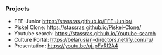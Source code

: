 ### Projects

- FEE-Junior https://stassras.github.io/FEE-Junior/
- Piskel Clone: https://stassras.github.io/Piskel-Clone/
- Youtube search: https://stassras.github.io/Youtube-search
- Culture Portal: https://belarusian-directors.netlify.com/ru/
- Presentation: https://youtu.be/uj-pFyRl2A4


